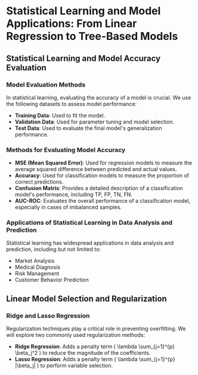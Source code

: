 # Statistical Learning and Model Applications: From Linear Regression to Tree-Based Models

## Statistical Learning and Model Accuracy Evaluation

### Model Evaluation Methods
In statistical learning, evaluating the accuracy of a model is crucial. We use the following datasets to assess model performance:
- **Training Data**: Used to fit the model.
- **Validation Data**: Used for parameter tuning and model selection.
- **Test Data**: Used to evaluate the final model's generalization performance.

### Methods for Evaluating Model Accuracy
- **MSE (Mean Squared Error)**: Used for regression models to measure the average squared difference between predicted and actual values.
- **Accuracy**: Used for classification models to measure the proportion of correct predictions.
- **Confusion Matrix**: Provides a detailed description of a classification model's performance, including TP, FP, TN, FN.
- **AUC-ROC**: Evaluates the overall performance of a classification model, especially in cases of imbalanced samples.

### Applications of Statistical Learning in Data Analysis and Prediction
Statistical learning has widespread applications in data analysis and prediction, including but not limited to:
- Market Analysis
- Medical Diagnosis
- Risk Management
- Customer Behavior Prediction

## Linear Model Selection and Regularization

### Ridge and Lasso Regression
Regularization techniques play a critical role in preventing overfitting. We will explore two commonly used regularization methods:
- **Ridge Regression**: Adds a penalty term \( \lambda \sum_{j=1}^{p} \beta_j^2 \) to reduce the magnitude of the coefficients.
- **Lasso Regression**: Adds a penalty term \( \lambda \sum_{j=1}^{p} |\beta_j| \) to perform variable selection.


